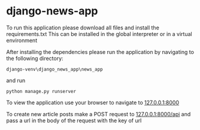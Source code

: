 # django-news-app

To run this application please download all files and install the requirements.txt
This can be installed in the global interpreter or in a virtual environment

After installing the dependencies please run the application by navigating to the following directory:

```
django-venv\django_news_app\news_app
```

and run 

```
python manage.py runserver
```
To view the application use your browser to navigate to  [127.0.0.1:8000](http://127.0.0.1:8000)

To create new article posts make a POST request to [127.0.0.1:8000/api](http://127.0.0.1:8000/api) and pass a url in the body of the request with the key of url
